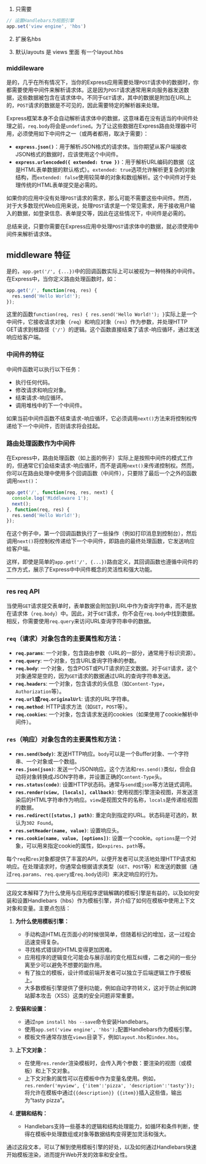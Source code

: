 1. 只需要
```javascript
// 设置Handlebars为视图引擎
app.set('view engine', 'hbs')
```
2. 扩展名hbs

3. 默认layouts 是  views 里面 有一个layout.hbs

### middileware
是的，几乎在所有情况下，当你的Express应用需要处理`POST`请求中的数据时，你都需要使用中间件来解析请求体。这是因为`POST`请求通常用来向服务器发送数据，这些数据被包含在请求体中。不同于`GET`请求，其中的数据是附加在URL上的，`POST`请求的数据是不可见的，因此需要特定的解析器来处理。

Express框架本身不会自动解析请求体中的数据，这意味着在没有适当的中间件处理之前，`req.body`将会是`undefined`。为了让这些数据在Express路由处理器中可用，必须使用如下中间件之一（或两者都用，取决于需要）：

- **`express.json()`**：用于解析JSON格式的请求体。当你期望从客户端接收JSON格式的数据时，应该使用这个中间件。
- **`express.urlencoded({ extended: true })`**：用于解析URL编码的数据（这是HTML表单数据的默认格式）。`extended: true`选项允许解析更复杂的对象结构，而`extended: false`使用较简单的对象和数组解析。这个中间件对于处理传统的HTML表单提交是必需的。

如果你的应用中没有处理`POST`请求的需求，那么可能不需要这些中间件。然而，对于大多数现代Web应用来说，处理`POST`请求是一个常见需求，用于接收用户输入的数据，如登录信息、表单提交等，因此在这些情况下，中间件是必需的。

总结来说，只要你需要在Express应用中处理`POST`请求体中的数据，就必须使用中间件来解析请求体。

## middleware 特征
是的，`app.get('/', {...})`中的回调函数实际上可以被视为一种特殊的中间件。在Express中，当你定义路由处理函数时，如：

```javascript
app.get('/', function(req, res) {
  res.send('Hello World!');
});
```

这里的函数`function(req, res) { res.send('Hello World!'); }`实际上是一个中间件，它接收请求对象（`req`）和响应对象（`res`）作为参数，并处理HTTP GET请求到根路径（`'/'`）的逻辑。这个函数直接结束了请求-响应循环，通过发送响应给客户端。

### 中间件的特征

中间件函数可以执行以下任务：

- 执行任何代码。
- 修改请求和响应对象。
- 结束请求-响应循环。
- 调用堆栈中的下一个中间件。

如果当前中间件函数不结束请求-响应循环，它必须调用`next()`方法来将控制权传递给下一个中间件，否则请求将会挂起。

### 路由处理函数作为中间件

在Express中，路由处理函数（如上面的例子）实际上是按照中间件的模式工作的，但通常它们会结束请求-响应循环，而不是调用`next()`来传递控制权。然而，你可以在路由处理中使用多个回调函数（中间件），只要除了最后一个之外的函数调用`next()`：

```javascript
app.get('/', function(req, res, next) {
  console.log('Middleware 1');
  next();
}, function(req, res) {
  res.send('Hello World!');
});
```

在这个例子中，第一个回调函数执行了一些操作（例如打印消息到控制台），然后调用`next()`将控制权传递给下一个中间件，即路由的最终处理函数，它发送响应给客户端。

这样，即使是简单的`app.get('/', {...})`路由定义，其回调函数也遵循中间件的工作方式，展示了Express中中间件概念的灵活性和强大功能。

---
### res req API
当使用`GET`请求提交表单时，表单数据会附加到URL中作为查询字符串，而不是放在请求体（`req.body`）中。因此，对于`GET`请求，你不会在`req.body`中找到数据。相反，你需要使用`req.query`来访问URL查询字符串中的数据。

### `req`（请求）对象包含的主要属性和方法：

- **`req.params`**: 一个对象，包含路由参数（URL的一部分，通常用于标识资源）。
- **`req.query`**: 一个对象，包含URL查询字符串的参数。
- **`req.body`**: 一个对象，包含POST或PUT请求的正文数据。对于`GET`请求，这个对象通常是空的，因为`GET`请求的数据通过URL的查询字符串发送。
- **`req.headers`**: 一个对象，包含请求的头信息（如`Content-Type`，`Authorization`等）。
- **`req.url`**或**`req.originalUrl`**: 请求的URL字符串。
- **`req.method`**: HTTP请求方法（如`GET`，`POST`等）。
- **`req.cookies`**: 一个对象，包含请求发送的cookies（如果使用了cookie解析中间件）。

### `res`（响应）对象包含的主要属性和方法：

- **`res.send(body)`**: 发送HTTP响应。`body`可以是一个Buffer对象、一个字符串、一个对象或一个数组。
- **`res.json(json)`**: 发送一个JSON响应。这个方法和`res.send()`类似，但会自动将对象转换成JSON字符串，并设置正确的`Content-Type`头。
- **`res.status(code)`**: 设置HTTP状态码。通常与`send`或`json`等方法链式调用。
- **`res.render(view, [locals], callback)`**: 使用视图引擎渲染视图，并发送渲染后的HTML字符串作为响应。`view`是视图文件的名称，`locals`是传递给视图的数据。
- **`res.redirect([status,] path)`**: 重定向到指定的URL。状态码是可选的，默认为`302 Found`。
- **`res.setHeader(name, value)`**: 设置响应头。
- **`res.cookie(name, value, [options])`**: 设置一个cookie。`options`是一个对象，可以用来指定cookie的属性，如`expires`、`path`等。

每个`req`和`res`对象都提供了丰富的API，以便开发者可以灵活地处理HTTP请求和响应。在处理请求时，你通常会根据请求类型（`GET`、`POST`等）和发送的数据（通过`req.params`、`req.query`或`req.body`访问）来决定响应的行为。

***
这段文本解释了为什么使用与应用程序逻辑解耦的模板引擎是有益的，以及如何安装和设置Handlebars（hbs）作为模板引擎，并介绍了如何在模板中使用上下文对象和变量。主要点包括：

1. **为什么使用模板引擎：**
   - 手动构造HTML在页面小的时候很简单，但随着标记的增加，这一过程会迅速变得复杂。
   - 寻找格式错误的HTML变得更加困难。
   - 应用程序的逻辑变化可能会与展示层的变化相互纠缠，二者之间的一些分离至少可以避免不想要的副作用。
   - 有了独立的模板，设计师或前端开发者可以独立于后端逻辑工作于模板上。
   - 大多数模板引擎提供了便利功能，例如自动字符转义，这对于防止例如跨站脚本攻击（XSS）这类的安全问题非常重要。

2. **安装和设置：**
   - 通过`npm install hbs --save`命令安装Handlebars。
   - 使用`app.set('view engine', 'hbs');`配置Handlebars作为模板引擎。
   - 模板文件通常存放在`views`目录下，例如`layout.hbs`和`index.hbs`。

3. **上下文对象：**
   - 在使用`res.render`渲染模板时，会传入两个参数：要渲染的视图（或模板）和上下文对象。
   - 上下文对象的属性可以在模板中作为变量名使用。例如，`res.render('myview', {'item':'pizza', 'description':'tasty'});`将允许在模板中通过`{{description}} {{item}}`插入这些值，输出为“tasty pizza”。

4. **逻辑和结构：**
   - Handlebars支持一些基本的逻辑和结构处理能力，如循环和条件判断，使得在模板中处理数组或对象等数据结构变得更加灵活和强大。

通过这段文本，可以了解到使用模板引擎的好处，以及如何通过Handlebars快速开始模板渲染，进而提升Web开发的效率和安全性。